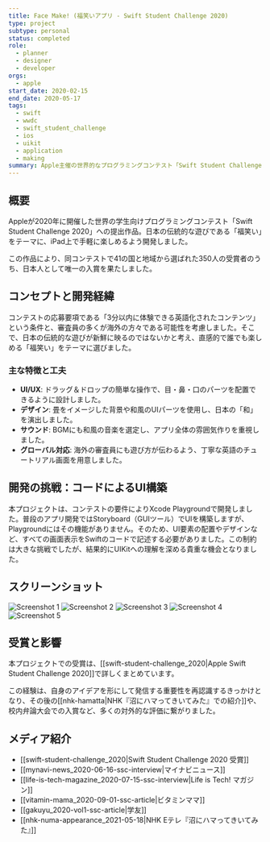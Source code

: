 ```yaml
---
title: Face Make! (福笑いアプリ - Swift Student Challenge 2020)
type: project
subtype: personal
status: completed
role:
  - planner
  - designer
  - developer
orgs:
  - apple
start_date: 2020-02-15
end_date: 2020-05-17
tags:
  - swift
  - wwdc
  - swift_student_challenge
  - ios
  - uikit
  - application
  - making
summary: Apple主催の世界的なプログラミングコンテスト「Swift Student Challenge 2020」に応募し、日本人で唯一入賞した福笑いをテーマにしたiPadアプリ。
---
```

## 概要
Appleが2020年に開催した世界の学生向けプログラミングコンテスト「Swift Student Challenge 2020」への提出作品。日本の伝統的な遊びである「福笑い」をテーマに、iPad上で手軽に楽しめるよう開発しました。

この作品により、同コンテストで41の国と地域から選ばれた350人の受賞者のうち、日本人として唯一の入賞を果たしました。

## コンセプトと開発経緯
コンテストの応募要項である「3分以内に体験できる英語化されたコンテンツ」という条件と、審査員の多くが海外の方々である可能性を考慮しました。そこで、日本の伝統的な遊びが新鮮に映るのではないかと考え、直感的で誰でも楽しめる「福笑い」をテーマに選びました。

### 主な特徴と工夫
- **UI/UX**: ドラッグ＆ドロップの簡単な操作で、目・鼻・口のパーツを配置できるように設計しました。
- **デザイン**: 畳をイメージした背景や和風のUIパーツを使用し、日本の「和」を演出しました。
- **サウンド**: BGMにも和風の音楽を選定し、アプリ全体の雰囲気作りを重視しました。
- **グローバル対応**: 海外の審査員にも遊び方が伝わるよう、丁寧な英語のチュートリアル画面を用意しました。

## 開発の挑戦：コードによるUI構築
本プロジェクトは、コンテストの要件によりXcode Playgroundで開発しました。普段のアプリ開発ではStoryboard（GUIツール）でUIを構築しますが、Playgroundにはその機能がありません。そのため、UI要素の配置やデザインなど、すべての画面表示をSwiftのコードで記述する必要がありました。この制約は大きな挑戦でしたが、結果的にUIKitへの理解を深める貴重な機会となりました。

## スクリーンショット
![Screenshot 1](linked_assets/20_Projects/personal/facemake/facemake_screenshot_1.jpg)
![Screenshot 2](linked_assets/20_Projects/personal/facemake/facemake_screenshot_2.jpg)
![Screenshot 3](linked_assets/20_Projects/personal/facemake/facemake_screenshot_3.jpg)
![Screenshot 4](linked_assets/20_Projects/personal/facemake/facemake_screenshot_4.jpg)
![Screenshot 5](linked_assets/20_Projects/personal/facemake/facemake_screenshot_5.jpg)

## 受賞と影響
本プロジェクトでの受賞は、[[swift-student-challenge_2020|Apple Swift Student Challenge 2020]]で詳しくまとめています。

この経験は、自身のアイデアを形にして発信する重要性を再認識するきっかけとなり、その後の[[nhk-hamatta|NHK『沼にハマってきいてみた』での紹介]]や、校内弁論大会での入賞など、多くの対外的な評価に繋がりました。

## メディア紹介
- [[swift-student-challenge_2020|Swift Student Challenge 2020 受賞]]
- [[mynavi-news_2020-06-16-ssc-interview|マイナビニュース]]
- [[life-is-tech-magazine_2020-07-15-ssc-interview|Life is Tech! マガジン]]
- [[vitamin-mama_2020-09-01-ssc-article|ビタミンママ]]
- [[gakuyu_2020-vol1-ssc-article|学友]]
- [[nhk-numa-appearance_2021-05-18|NHK Eテレ『沼にハマってきいてみた』]]
